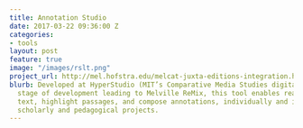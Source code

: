 ```yaml
---
title: Annotation Studio
date: 2017-03-22 09:36:00 Z
categories:
- tools
layout: post
feature: true
image: "/images/rslt.png"
project_url: http://mel.hofstra.edu/melcat-juxta-editions-integration.html#melcat
blurb: Developed at HyperStudio (MIT’s Comparative Media Studies digital lab) as a
  stage of development leading to Melville ReMix, this tool enables readers to upload
  text, highlight passages, and compose annotations, individually and in groups, for
  scholarly and pedagogical projects.
---
```


